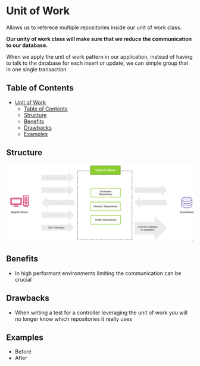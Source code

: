 # Unit of Work

Allows us to referece multiple repositories inside our unit of work class.


**Our unity of work class will make sure that we reduce the communication to our database.**

When we apply the unit of work pattern in our application, instead of having to talk to the database for each insert or update, we can simple group that in one single transaction

## Table of Contents
- [Unit of Work](#unit-of-work)
  - [Table of Contents](#table-of-contents)
  - [Structure](#structure)
  - [Benefits](#benefits)
  - [Drawbacks](#drawbacks)
  - [Examples](#examples)

## Structure

![uml structure 1](/Behavioral/Data%20Access/Unit%20of%20Work/assets/uml.png)

## Benefits 
- In high performant environments limiting the communication can be crucial

## Drawbacks

- When writing a test for a controller leveraging the unit of work you will no longer know which repositories it really uses


## Examples

- Before
- After